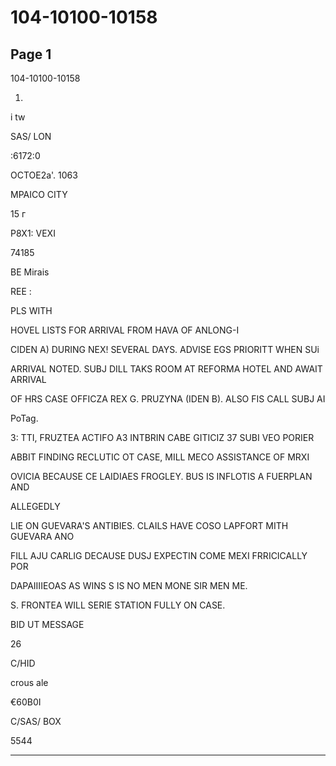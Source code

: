 # 104-10100-10158

## Page 1

104-10100-10158

1.

i tw

SAS/ LON

:6172:0

OCTOE2a'. 1063

MPAICO CITY

15 г

P8X1: VEXI

74185

BE Mirais

REE :

PLS WITH

HOVEL LISTS FOR ARRIVAL FROM HAVA OF ANLONG-I

CIDEN A) DURING NEX! SEVERAL DAYS. ADVISE EGS PRIORITT WHEN SUi

ARRIVAL NOTED. SUBJ DILL TAKS ROOM AT REFORMA HOTEL AND AWAIT ARRIVAL

OF HRS CASE OFFICZA REX G. PRUZYNA (IDEN B). ALSO FIS CALL SUBJ AI

PoTag.

3: TTI, FRUZTEA ACTIFO A3 INTBRIN CABE GITICIZ 37 SUBI VEO PORIER

ABBIT FINDING RECLUTIC OT CASE, MILL MECO ASSISTANCE OF MRXI

OVICIA BECAUSE CE LAIDIAES FROGLEY. BUS IS INFLOTIS A FUERPLAN AND

ALLEGEDLY

LIE ON GUEVARA'S ANTIBIES. CLAILS HAVE COSO LAPFORT MITH GUEVARA ANO

FILL AJU CARLIG DECAUSE DUSJ EXPECTIN COME MEXI FRRICICALLY POR

DAPAIIIIEOAS AS WINS S IS NO MEN MONE SIR MEN ME.

S. FRONTEA WILL SERIE STATION FULLY ON CASE.

BID UT MESSAGE

26

C/HID

crous ale

€60B0I

C/SAS/ BOX

5544

---

